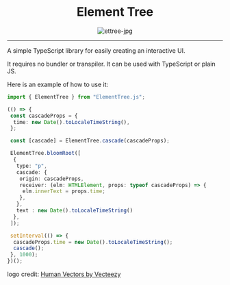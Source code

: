<h1 align="center">
  Element Tree
</h1>

<p align="center">
<img src="https://i.ibb.co/Hqf8tjz/ettree-jpg.png" alt="ettree-jpg" border="0">
</p>

---

A  simple TypeScript library for easily creating an interactive UI. 

It requires no bundler or transpiler. It can be used with TypeScript or plain JS. 


Here is an example of how to use it:

```ts
import { ElementTree } from "ElementTree.js";

(() => {
 const cascadeProps = {
  time: new Date().toLocaleTimeString(),
 };

 const [cascade] = ElementTree.cascade(cascadeProps);

 ElementTree.bloomRoot([
  {
   type: "p",
   cascade: {
    origin: cascadeProps,
    receiver: (elm: HTMLElement, props: typeof cascadeProps) => {
     elm.innerText = props.time;
    },
   },
   text : new Date().toLocaleTimeString()
  },
 ]);

 setInterval(() => {
  cascadeProps.time = new Date().toLocaleTimeString();
  cascade();
 }, 1000);
})();


```



logo credit:
[Human Vectors by Vecteezy](https://www.vecteezy.com/free-vector/human)



